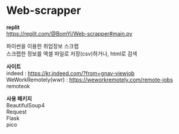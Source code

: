 # Web-scrapper  

**replit**  
https://replit.com/@BomYi/Web-scrapper#main.py  

파이썬을 이용한 취업정보 스크랩  
스크랩한 정보를 엑셀 파일로 저장(csv)하거나, html로 검색


**사이트**  
indeed : https://kr.indeed.com/?from=gnav-viewjob  
WeWorkRemotely(wwr) : https://weworkremotely.com/remote-jobs  
remoteok
  

**사용 패키지**  
BeautifulSoup4  
Request  
Flask  
pico

